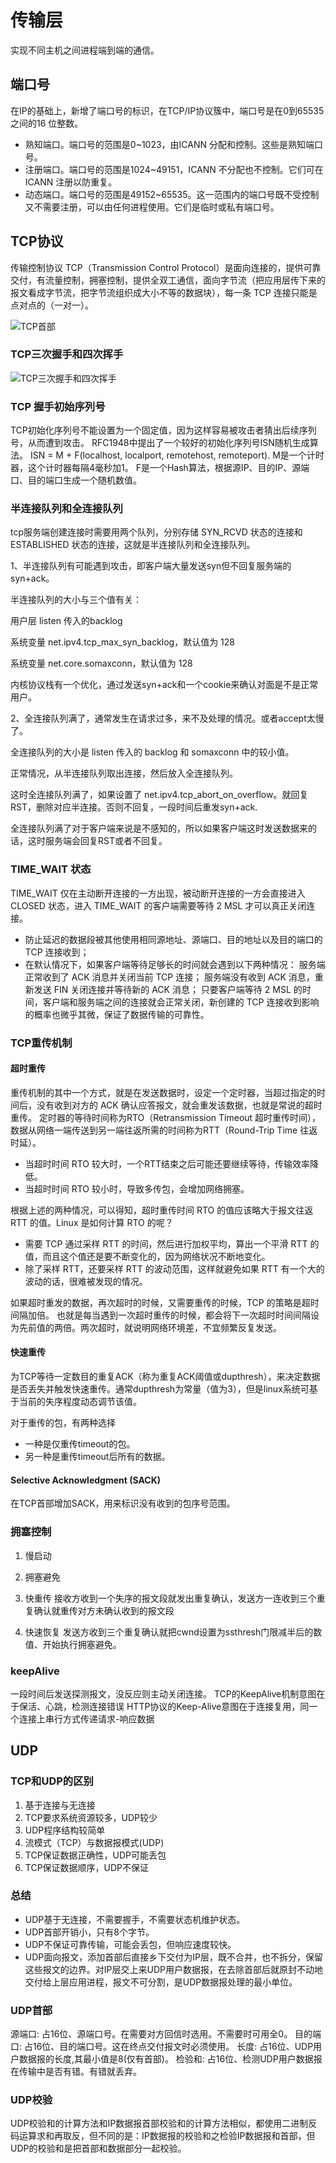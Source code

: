 # 传输层

实现不同主机之间进程端到端的通信。

## 端口号

在IP的基础上，新增了端口号的标识，在TCP/IP协议簇中，端口号是在0到65535之间的16 位整数。

* 熟知端口。端口号的范围是0~1023，由ICANN 分配和控制。这些是熟知端口号。
* 注册端口。端口号的范围是1024~49151，ICANN 不分配也不控制。它们可在ICANN 注册以防重复。
* 动态端口。端口号的范围是49152~65535。这一范围内的端口号既不受控制又不需要注册，可以由任何进程使用。它们是临时或私有端口号。

## TCP协议

传输控制协议 TCP（Transmission Control Protocol）是面向连接的，提供可靠交付，有流量控制，拥塞控制，提供全双工通信，面向字节流（把应用层传下来的报文看成字节流，把字节流组织成大小不等的数据块），每一条 TCP 连接只能是点对点的（一对一）。

![TCP首部](/%E8%AE%A1%E7%AE%97%E6%9C%BA%E7%BD%91%E7%BB%9C/assets/TCP%E9%A6%96%E9%83%A8.jpg)

### TCP三次握手和四次挥手

![TCP三次握手和四次挥手](/%E8%AE%A1%E7%AE%97%E6%9C%BA%E7%BD%91%E7%BB%9C/assets/tcp%E4%B8%89%E6%AC%A1%E6%8F%A1%E6%89%8B%E5%92%8C%E5%9B%9B%E6%AC%A1%E6%8C%A5%E6%89%8B.jpg)

### TCP 握手初始序列号

TCP初始化序列号不能设置为一个固定值，因为这样容易被攻击者猜出后续序列号，从而遭到攻击。
RFC1948中提出了一个较好的初始化序列号ISN随机生成算法。
ISN = M + F(localhost, localport, remotehost, remoteport).
M是一个计时器，这个计时器每隔4毫秒加1。
F是一个Hash算法，根据源IP、目的IP、源端口、目的端口生成一个随机数值。

### 半连接队列和全连接队列

tcp服务端创建连接时需要用两个队列，分别存储 SYN_RCVD 状态的连接和 ESTABLISHED 状态的连接，这就是半连接队列和全连接队列。

1、半连接队列有可能遇到攻击，即客户端大量发送syn但不回复服务端的syn+ack。

半连接队列的大小与三个值有关：

用户层 listen 传入的backlog

系统变量 net.ipv4.tcp_max_syn_backlog，默认值为 128

系统变量 net.core.somaxconn，默认值为 128

内核协议栈有一个优化，通过发送syn+ack和一个cookie来确认对面是不是正常用户。

2、全连接队列满了，通常发生在请求过多，来不及处理的情况。或者accept太慢了。

全连接队列的大小是 listen 传入的 backlog 和 somaxconn 中的较小值。

正常情况，从半连接队列取出连接，然后放入全连接队列。

这时全连接队列满了，如果设置了 net.ipv4.tcp_abort_on_overflow。就回复RST，删除对应半连接。否则不回复，一段时间后重发syn+ack.

全连接队列满了对于客户端来说是不感知的，所以如果客户端这时发送数据来的话，这时服务端会回复RST或者不回复。

### TIME_WAIT 状态

TIME_WAIT 仅在主动断开连接的一方出现，被动断开连接的一方会直接进入 CLOSED 状态，进入 TIME_WAIT 的客户端需要等待 2 MSL 才可以真正关闭连接。

* 防止延迟的数据段被其他使用相同源地址、源端口、目的地址以及目的端口的 TCP 连接收到；
* 在默认情况下，如果客户端等待足够长的时间就会遇到以下两种情况：
服务端正常收到了 ACK 消息并关闭当前 TCP 连接；
服务端没有收到 ACK 消息，重新发送 FIN 关闭连接并等待新的 ACK 消息；
只要客户端等待 2 MSL 的时间，客户端和服务端之间的连接就会正常关闭，新创建的 TCP 连接收到影响的概率也微乎其微，保证了数据传输的可靠性。

### TCP重传机制

#### 超时重传

重传机制的其中一个方式，就是在发送数据时，设定一个定时器，当超过指定的时间后，没有收到对方的 ACK 确认应答报文，就会重发该数据，也就是常说的超时重传。
定时器的等待时间称为RTO（Retransmission Timeout 超时重传时间），数据从网络一端传送到另一端往返所需的时间称为RTT（Round-Trip Time 往返时延）。

* 当超时时间 RTO 较大时，一个RTT结束之后可能还要继续等待，传输效率降低。
* 当超时时间 RTO 较小时，导致多传包，会增加网络拥塞。

根据上述的两种情况，可以得知，超时重传时间 RTO 的值应该略大于报文往返 RTT 的值。Linux 是如何计算 RTO 的呢？

* 需要 TCP 通过采样 RTT 的时间，然后进行加权平均，算出一个平滑 RTT 的值，而且这个值还是要不断变化的，因为网络状况不断地变化。
* 除了采样 RTT，还要采样 RTT 的波动范围，这样就避免如果 RTT 有一个大的波动的话，很难被发现的情况。

如果超时重发的数据，再次超时的时候，又需要重传的时候，TCP 的策略是超时间隔加倍。
也就是每当遇到一次超时重传的时候，都会将下一次超时时间间隔设为先前值的两倍。两次超时，就说明网络环境差，不宜频繁反复发送。

#### 快速重传

为TCP等待一定数目的重复ACK（称为重复ACK阈值或dupthresh），来决定数据是否丢失并触发快速重传。通常dupthresh为常量（值为3），但是linux系统可基于当前的失序程度动态调节该值。

对于重传的包，有两种选择

* 一种是仅重传timeout的包。
* 另一种是重传timeout后所有的数据。

#### Selective Acknowledgment (SACK)

在TCP首部增加SACK，用来标识没有收到的包序号范围。

### 拥塞控制

1. 慢启动

2. 拥塞避免

3. 快重传
    接收方收到一个失序的报文段就发出重复确认，发送方一连收到三个重复确认就重传对方未确认收到的报文段

4. 快速恢复
    发送方收到三个重复确认就把cwnd设置为ssthresh门限减半后的数值、开始执行拥塞避免。

### keepAlive

一段时间后发送探测报文，没反应则主动关闭连接。
TCP的KeepAlive机制意图在于保活、心跳，检测连接错误
HTTP协议的Keep-Alive意图在于连接复用，同一个连接上串行方式传递请求-响应数据

## UDP

### TCP和UDP的区别

1. 基于连接与无连接
2. TCP要求系统资源较多，UDP较少
3. UDP程序结构较简单
4. 流模式（TCP）与数据报模式(UDP)
5. TCP保证数据正确性，UDP可能丢包
6. TCP保证数据顺序，UDP不保证

### 总结

* UDP基于无连接，不需要握手，不需要状态机维护状态。
* UDP首部开销小，只有8个字节。
* UDP不保证可靠传输，可能会丢包，但响应速度较快。
* UDP面向报文，添加首部后直接乡下交付为IP层，既不合并，也不拆分，保留这些报文的边界。对IP层交上来UDP用户数据报，在去除首部后就原封不动地交付给上层应用进程，报文不可分割，是UDP数据报处理的最小单位。

### UDP首部

源端口: 占16位、源端口号。在需要对方回信时选用。不需要时可用全0。
目的端口: 占16位、目的端口号。这在终点交付报文时必须使用。
长度: 占16位、UDP用户数据报的长度,其最小值是8(仅有首部)。
检验和: 占16位、检测UDP用户数据报在传输中是否有错。有错就丢弃。

### UDP校验

UDP校验和的计算方法和IP数据报首部校验和的计算方法相似，都使用二进制反码运算求和再取反，但不同的是：IP数据报的校验和之检验IP数据报和首部，但UDP的校验和是把首部和数据部分一起校验。
